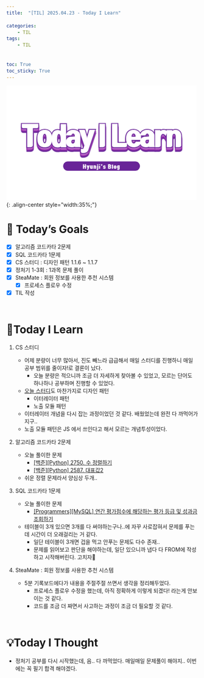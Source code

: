 ```yaml
---
title:  "[TIL] 2025.04.23 - Today I Learn" 

categories: 
    - TIL
tags: 
    - TIL


toc: True
toc_sticky: True
---
```


![TIL](/assets/images/TIL3.png){: .align-center style="width:35%;"}

# 🎯 Today’s Goals
- [x]  알고리즘 코드카타 2문제
- [x]  SQL 코드카타 1문제
- [x]  CS 스터디 : 디자인 패턴 1.1.6 ~ 1.1.7
- [x]  정처기 1-3회 : 1과목 문제 풀이
- [x]  SteaMate : 회원 정보를 사용한 추천 시스템
    - [x]  프로세스 플로우 수정
- [x]  TIL 작성

<br>

# 👀Today I Learn

1. CS 스터디

   - 어제 분량이 너무 많아서, 진도 빼느라 급급해서 매일 스터디를 진행하니 매일 공부 범위를 줄이자!로 결론이 났다.
     - 오늘 분량은 적으니까 조금 더 자세하게 찾아볼 수 있었고, 모르는 단어도 하나하나 공부하며 진행할 수 있었다.
   - [오늘 스터디](https://github.com/Patch-2-0/CS_Study/issues/5)도 마찬가지로 디자인 패턴
     - 이터레이터 패턴
     - 노출 모듈 패턴
   - 이터레이터 개념을 다시 잡는 과정이었던 것 같다. 배웠었는데 완전 다 까먹어가지구..
   - 노출 모듈 패턴은 JS 에서 쓰인다고 해서 모르는 개념투성이었다.

2. 알고리즘 코드카타 2문제

   - 오늘 풀이한 문제
     - [[백준][Python] 2750. 수 정렬하기](https://hzi09.github.io/python_boj/python_22750/)
     - [[백준][Python] 2587. 대표값2](https://hzi09.github.io/python_boj/python_2587/)
   - 쉬운 정렬 문제라서 양심상 두개.. 

3. SQL 코드카타 1문제

   - 오늘 풀이한 문제
     - [[Programmers][MySQL] 연간 평가점수에 해당하는 평가 등급 및 성과금 조회하기](https://hzi09.github.io/mysql_programmers/pg_sql_284528/)
   - 테이블이 3개 있으면 3개를 다 써야하는구나..에 자꾸 사로잡혀서 문제를 푸는데 시간이 더 오래걸리는 거 같다.
     - 일단 테이블이 3개면 겁을 먹고 안푸는 문제도 다수 존재..
     - 문제를 읽어보고 판단을 해야하는데, 일단 있으니까 냅다 다 FROM에 작성하고 시작해버린다. 고치자🥲

4. SteaMate : 회원 정보를 사용한 추천 시스템

   - 5분 기록보드에다가 내용을 주절주절 쓰면서 생각을 정리해두었다.
     - 프로세스 플로우 수정을 했는데, 아직 정확하게 이렇게 되겠다! 라는게 안보이는 것 같다.
     - 코드를 조금 더 짜면서 사고하는 과정이 조금 더 필요할 것 같다.


<br>

# 💡Today I Thought

- 정처기 공부를 다시 시작했는데, 음.. 다 까먹었다. 매일매일 문제풀이 해야지.. 이번에는 꼭 필기 합격 해야겠다.